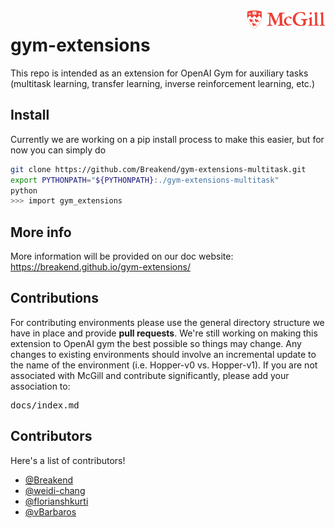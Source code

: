 <img src="assets/Mcgill.png" width=25% align="right" />


# gym-extensions
This repo is intended as an extension for OpenAI Gym for auxiliary tasks (multitask learning, transfer learning, inverse reinforcement learning, etc.)

## Install

Currently we are working on a pip install process to make this easier, but for now you can simply do

```bash
git clone https://github.com/Breakend/gym-extensions-multitask.git
export PYTHONPATH="${PYTHONPATH}:./gym-extensions-multitask"
python
>>> import gym_extensions
```

## More info

More information will be provided on our doc website: https://breakend.github.io/gym-extensions/

## Contributions

For contributing environments please use the general directory structure we have in place and provide **pull requests**. We're still working on making this extension to OpenAI gym the best possible so things may change. Any changes to existing environments should involve an incremental update to the name of the environment (i.e. Hopper-v0 vs. Hopper-v1). If you are not associated with McGill and contribute significantly, please add your association to:

<pre>docs/index.md</pre>

## Contributors

Here's a list of contributors!

+ <a href="https://github.com/Breakend">@Breakend</a>
+ <a href="https://github.com/weidi-chang">@weidi-chang</a>
+ <a href="https://github.com/florianshkurti">@florianshkurti</a>
+ <a href="https://github.com/vBarbaros">@vBarbaros</a>
